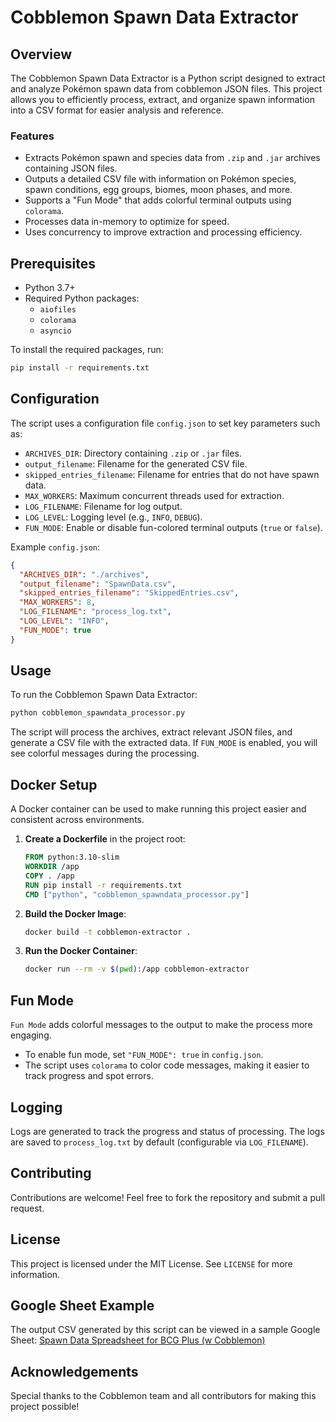 # Cobblemon Spawn Data Extractor

## Overview
The Cobblemon Spawn Data Extractor is a Python script designed to extract and analyze Pokémon spawn data from cobblemon JSON files. This project allows you to efficiently process, extract, and organize spawn information into a CSV format for easier analysis and reference.

### Features
- Extracts Pokémon spawn and species data from `.zip` and `.jar` archives containing JSON files.
- Outputs a detailed CSV file with information on Pokémon species, spawn conditions, egg groups, biomes, moon phases, and more.
- Supports a "Fun Mode" that adds colorful terminal outputs using `colorama`.
- Processes data in-memory to optimize for speed.
- Uses concurrency to improve extraction and processing efficiency.

## Prerequisites
- Python 3.7+
- Required Python packages:
  - `aiofiles`
  - `colorama`
  - `asyncio`

To install the required packages, run:
```bash
pip install -r requirements.txt
```

## Configuration
The script uses a configuration file `config.json` to set key parameters such as:
- `ARCHIVES_DIR`: Directory containing `.zip` or `.jar` files.
- `output_filename`: Filename for the generated CSV file.
- `skipped_entries_filename`: Filename for entries that do not have spawn data.
- `MAX_WORKERS`: Maximum concurrent threads used for extraction.
- `LOG_FILENAME`: Filename for log output.
- `LOG_LEVEL`: Logging level (e.g., `INFO`, `DEBUG`).
- `FUN_MODE`: Enable or disable fun-colored terminal outputs (`true` or `false`).

Example `config.json`:
```json
{
  "ARCHIVES_DIR": "./archives",
  "output_filename": "SpawnData.csv",
  "skipped_entries_filename": "SkippedEntries.csv",
  "MAX_WORKERS": 8,
  "LOG_FILENAME": "process_log.txt",
  "LOG_LEVEL": "INFO",
  "FUN_MODE": true
}
```

## Usage
To run the Cobblemon Spawn Data Extractor:
```bash
python cobblemon_spawndata_processor.py
```

The script will process the archives, extract relevant JSON files, and generate a CSV file with the extracted data. If `FUN_MODE` is enabled, you will see colorful messages during the processing.

## Docker Setup
A Docker container can be used to make running this project easier and consistent across environments.
1. **Create a Dockerfile** in the project root:
    ```dockerfile
    FROM python:3.10-slim
    WORKDIR /app
    COPY . /app
    RUN pip install -r requirements.txt
    CMD ["python", "cobblemon_spawndata_processor.py"]
    ```
2. **Build the Docker Image**:
    ```bash
    docker build -t cobblemon-extractor .
    ```
3. **Run the Docker Container**:
    ```bash
    docker run --rm -v $(pwd):/app cobblemon-extractor
    ```

## Fun Mode
`Fun Mode` adds colorful messages to the output to make the process more engaging.
- To enable fun mode, set `"FUN_MODE": true` in `config.json`.
- The script uses `colorama` to color code messages, making it easier to track progress and spot errors.

## Logging
Logs are generated to track the progress and status of processing. The logs are saved to `process_log.txt` by default (configurable via `LOG_FILENAME`).

## Contributing
Contributions are welcome! Feel free to fork the repository and submit a pull request.

## License
This project is licensed under the MIT License. See `LICENSE` for more information.

## Google Sheet Example
The output CSV generated by this script can be viewed in a sample Google Sheet:
[Spawn Data Spreadsheet for BCG Plus (w Cobblemon)](https://docs.google.com/spreadsheets/d/1bphOi2A7DawLSWsk92Y-welkX48UrBKOfE141xIZgdw/edit?usp=sharing)

## Acknowledgements
Special thanks to the Cobblemon team and all contributors for making this project possible!
